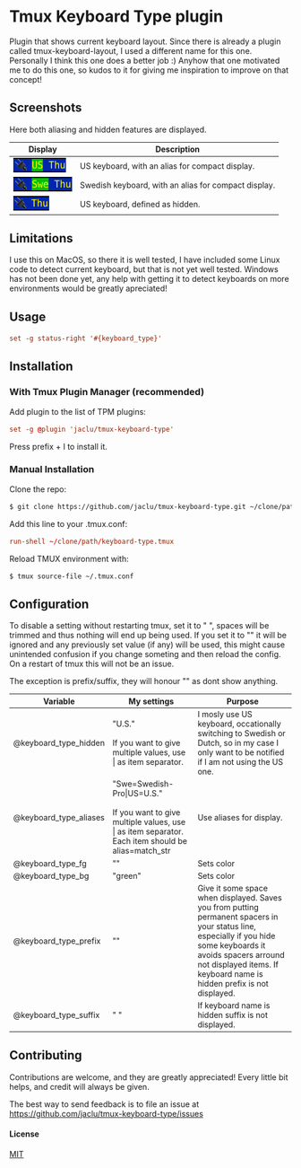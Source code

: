 
# Tmux Keyboard Type plugin

Plugin that shows current keyboard layout. Since there is already a plugin called tmux-keyboard-layout, I used a different name for this one. Personally I think this one does a better job :) Anyhow that one motivated me to do this one, so kudos to it for giving me inspiration to improve on that concept!


## Screenshots

Here both aliasing and hidden features are displayed.

Display|Description
-|-
![disconnected_default](/assets/Screenshot-us.png) | US keyboard, with an alias for compact display.
![disconnected_no_bg](/assets/Screenshot-swe.png) | Swedish keyboard, with an alias for compact display.
![connecting](/assets/Screenshot-hidden.png) | US keyboard, defined as hidden.


## Limitations

I use this on MacOS, so there it is well tested, I have included some Linux code to detect current keyboard, but that is not yet well tested. Windows has not been done yet, any help with getting it to detect keyboards on more environments would be greatly apreciated!
## Usage

```tmux.conf
set -g status-right '#{keyboard_type}'
```


## Installation 

### With Tmux Plugin Manager (recommended)

Add plugin to the list of TPM plugins:

```tmux.conf
set -g @plugin 'jaclu/tmux-keyboard-type'
```

Press prefix + I to install it.


### Manual Installation

Clone the repo:

```bash
$ git clone https://github.com/jaclu/tmux-keyboard-type.git ~/clone/path
```

Add this line to your .tmux.conf:

```tmux.conf
run-shell ~/clone/path/keyboard-type.tmux
```

Reload TMUX environment with:

```bash
$ tmux source-file ~/.tmux.conf
```

## Configuration

To disable a setting without restarting tmux, set it to " ", spaces will be trimmed and thus nothing will end up being used. If you set it to "" it will be ignored and any previously set value (if any) will be used, this might cause unintended confusion if you change someting and then reload the config. On a restart of tmux this will not be an issue.

The exception is prefix/suffix, they will honour "" as dont show anything.

Variable|My settings|Purpose
-|-|-
@keyboard_type_hidden | "U.S."<br><br> If you want to give multiple values, use \| as item separator. | I mosly use US keyboard, occationally switching to Swedish or Dutch, so in my case I only want to be notified if I am not using the US one.
@keyboard_type_aliases | "Swe=Swedish-Pro\|US=U.S."<br><br> If you want to give multiple values, use \| as item separator. Each item should be alias=match_str | Use aliases for display.
@keyboard_type_fg      | ""       | Sets color 
@keyboard_type_bg      | "green"  | Sets color
@keyboard_type_prefix  | ""       | Give it some space when displayed. Saves you from putting permanent spacers in your status line, especially if you hide some keyboards it avoids spacers arround not displayed items. If keyboard name is hidden prefix is not displayed.
@keyboard_type_suffix  | " "      | If keyboard name is hidden suffix is not displayed.


## Contributing

Contributions are welcome, and they are greatly appreciated! Every little bit helps, and credit will always be given.

The best way to send feedback is to file an issue at https://github.com/jaclu/tmux-keyboard-type/issues


#### License

[MIT](LICENSE)
